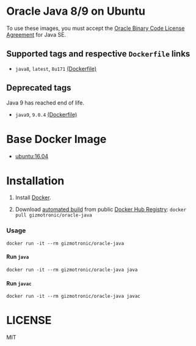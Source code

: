 # Oracle Java 8/9 on Ubuntu

To use these images, you must accept the
[Oracle Binary Code License Agreement](http://www.oracle.com/technetwork/java/javase/terms/license/index.html)
for Java SE.

## Supported tags and respective `Dockerfile` links

* `java8`, `latest`, `8u171` [(Dockerfile)](https://github.com/gizmotronic/docker-oracle-java/blob/master/oracle-java8/Dockerfile)

## Deprecated tags

Java 9 has reached end of life.

* `java9`, `9.0.4` [(Dockerfile)](https://github.com/gizmotronic/docker-oracle-java/blob/master/oracle-java9/Dockerfile)

# Base Docker Image

* [ubuntu:16.04](https://registry.hub.docker.com/_/ubuntu/)

# Installation

1. Install [Docker](https://www.docker.com/).

2. Download [automated build](https://registry.hub.docker.com/u/gizmotronic/oracle-java/) from public [Docker Hub Registry](https://registry.hub.docker.com/): `docker pull gizmotronic/oracle-java`

### Usage

    docker run -it --rm gizmotronic/oracle-java

#### Run `java`

    docker run -it --rm gizmotronic/oracle-java java

#### Run `javac`

    docker run -it --rm gizmotronic/oracle-java javac

# LICENSE

MIT

